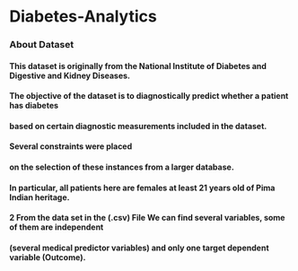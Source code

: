 # Diabetes-Analytics

### About Dataset

#### This dataset is originally from the National Institute of Diabetes and Digestive and Kidney Diseases. 
#### The objective of the dataset is to diagnostically predict whether a patient has diabetes
#### based on certain diagnostic measurements included in the dataset. 
#### Several constraints were placed
#### on the selection of these instances from a larger database. 
#### In particular, all patients here are females at least 21 years old of Pima Indian heritage.
#### 2 From the data set in the (.csv) File We can find several variables, some of them are independent
#### (several medical predictor variables) and only one target dependent variable (Outcome).
